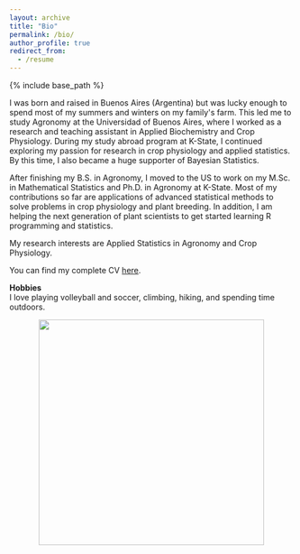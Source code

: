 ```yaml
---
layout: archive
title: "Bio"
permalink: /bio/
author_profile: true
redirect_from:
  - /resume
---
```


{% include base_path %}

I was born and raised in Buenos Aires (Argentina) but was lucky enough to spend most of my summers and winters on my family's farm. 
This led me to study Agronomy at the Universidad of Buenos Aires, where I worked as a research and teaching assistant in Applied Biochemistry and Crop Physiology. 
During my study abroad program at K-State, I continued exploring my passion for research in crop physiology and applied statistics. 
By this time, I also became a huge supporter of Bayesian Statistics.  

After finishing my B.S. in Agronomy, I moved to the US to work on my M.Sc. in Mathematical Statistics and Ph.D. in Agronomy at K-State. 
Most of my contributions so far are applications of advanced statistical methods to solve problems in crop physiology and plant breeding. 
In addition, I am helping the next generation of plant scientists to get started learning R programming and statistics.  

My research interests are Applied Statistics in Agronomy and Crop Physiology.  

You can find my complete CV [here](/Lacasa_June23.pdf).

**Hobbies**  
I love playing volleyball and soccer, climbing, hiking, and spending time outdoors. 

<p align="center">
  <img src="https://github.com/jlacasa/jlacasa.github.io/blob/master/034.JPG?raw=true" width="400" />
</p>

